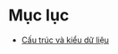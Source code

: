 # Mục lục

* [Cấu trúc và kiểu dữ liệu](https://lechihuy.github.io/learn-javascript/grammar-and-types.html)
